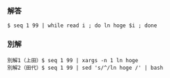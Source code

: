 ### 解答
```
$ seq 1 99 | while read i ; do ln hoge $i ; done
```
### 別解
```
別解1（上田）$ seq 1 99 | xargs -n 1 ln hoge
別解2（田代）$ seq 1 99 | sed 's/^/ln hoge /' | bash
```
